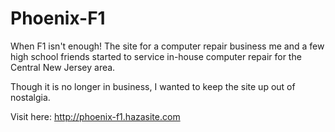 Phoenix-F1
==========

When F1 isn't enough!  The site for a computer repair business me and a few high school friends started to service in-house computer repair for the Central New Jersey area.

Though it is no longer in business, I wanted to keep the site up out of nostalgia.

Visit here:  http://phoenix-f1.hazasite.com

